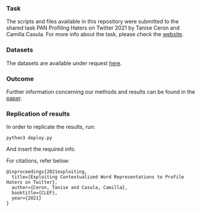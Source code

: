 ### Task
The scripts and files available in this repository were submitted to the shared task PAN Profiling Haters on Twitter 2021 by Tanise Ceron and Camilla Casula. For more info about the task, please check the [website](https://pan.webis.de/clef21/pan21-web/author-profiling.html#data).

### Datasets
The datasets are available under request [here](https://zenodo.org/record/5637013#.YguPBL_MI5k). 

### Outcome
Further information concerning our methods and results can be found in the [paper](http://ceur-ws.org/Vol-2936/paper-160.pdf). 

### Replication of results

In order to replicate the results, run:

```
python3 deploy.py 
```
And insert the required info. 



For citations, refer below: 

```
@inproceedings{2021exploiting,
  title={Exploiting Contextualized Word Representations to Profile Haters on Twitter},
  author={Ceron, Tanise and Casula, Camilla},
  booktitle={CLEF},
  year={2021}
}
```
